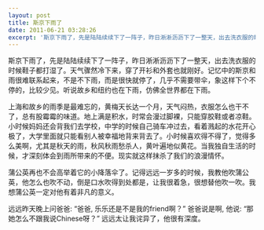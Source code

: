 ```yaml
---
layout: post
title: 斯京下雨了
date: 2011-06-21 03:28:26
excerpt: '斯京下雨了，先是陆陆续续下了一阵子，昨日淅淅沥沥下了一整天，出去洗衣服的时候鞋子都打湿了。天气骤然冷下来，穿了开衫和外套也就刚好。记忆中的斯京和雨很难联系起来，不是不下雨，而是很快就停了，几乎不需要带'
---
```




斯京下雨了，先是陆陆续续下了一阵子，昨日淅淅沥沥下了一整天，出去洗衣服的时候鞋子都打湿了。天气骤然冷下来，穿了开衫和外套也就刚好。记忆中的斯京和雨很难联系起来，不是不下雨，而是很快就停了，几乎不需要带伞，象这样下个不停的，比较少见。听说故乡和纽约也在下雨，仿佛全世界都在下雨。


上海和故乡的雨季是最难忘的，黄梅天长达一个月，天气闷热，衣服怎么也干不了，总有股霉霉的味道。地上满是积水，时常会漫过脚裸，只能穿胶鞋或者凉鞋。小时候妈妈还会背我们去学校，中学的时候自己骑车冲过去，看着溅起的水花开心极了，大学里面就只能看别人被幸福地背来背去了。小时候喜欢得不得了，觉得多么美啊，尤其是秋天的雨，秋风秋雨愁杀人，黄叶遍地似黄花。当我独自生活的时候，才深刻体会到雨所带来的不便。现实就这样抹杀了我们的浪漫情怀。


蒲公英再也不会高举着它的小降落伞了。记得远远一岁多的时候，我教他吹蒲公英，他怎么也吹不动，倒是口水吹得到处都是，让我很着急，很想替他吹一吹。我想蒲公英一定对他有着非凡的意义。

远远昨天晚上问爸爸: “爸爸, 乐乐还是不是我的friend啊？”
爸爸说是啊, 他说: “那她怎么不跟我说Chinese呀？”
远远太让我诧异了，他很有深度。


